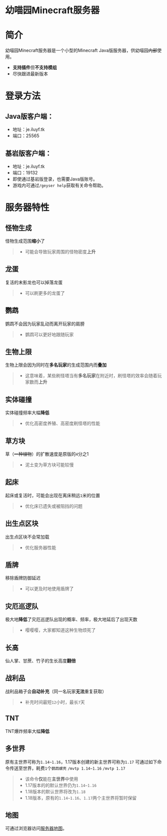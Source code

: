 幼喵园Minecraft服务器
=
# 简介
幼喵园Minecraft服务器是一个小型的Minecraft Java版服务器，供幼喵园~~内部~~使用。
* **支持插件**但**不支持模组**
* 尽快跟进最新版本
# 登录方法
## Java版客户端：
* 地址：je.iluyf.tk
* 端口：25565
## 基岩版客户端：
* 地址：je.iluyf.tk
* 端口：19132
* 即使通过基岩版登录，也需要Java版账号。
* 游戏内可通过`/geyser help`获取有关命令帮助。
# 服务器特性
## 怪物生成
怪物生成范围**缩小**了
> * 可能会导致玩家周围的怪物密度**上升**
## 龙蛋
复活的末影龙也可以掉落龙蛋
> * 可以刷更多的龙蛋了
## 鹦鹉
鹦鹉不会因为玩家乱动而离开玩家的肩膀
> * 鹦鹉可以更好地跟随玩家
## 生物上限
生物上限会因为同时在**多名玩家**的生成范围内而**叠加**
> * 这意味着，某些刷怪塔当有**多名玩家**在附近时，刷怪塔的效率会随着玩家数而**上升**
## 实体碰撞
实体碰撞频率大幅**降低**
> * 优化高密度养殖、高密度刷怪塔的性能
## 草方块
草（~~一种植物~~）的扩散速度是原版的`4`分之1
> * 泥土变为草方块可能较慢
## 起床
起床或复活时，可能会出现在离床稍远`1`米的位置
> * 优化床已遗失或被阻挡的问题
## 出生点区块
出生点区块不会常加载
> * 优化服务器性能
## 盾牌
移除盾牌防御延迟
> * 可以更及时地使用盾牌了
## 灾厄巡逻队
极大地**降低**了灾厄巡逻队出现的概率、频率，极大地延后了出现天数
> * 嘤嘤嘤，大家都知道这种生物烦死了
## 长高
仙人掌、甘蔗、竹子的生长高度**翻倍**
## 战利品
战利品箱子会**自动补充**（同一名玩家**无法**重复获取）
> * 补充时间最短`12`小时，最长`7`天
## TNT
TNT爆炸频率大幅**降低**
## 多世界
原有主世界可称为`1.14~1.16`，1.17版本创建的新主世界可称为`1.17`
可通过如下命令传送至世界，耗费`1`个`鹦鹉螺壳`
`/mvtp 1.14~1.16`
`/mvtp 1.17`
> * 该命令**仅**能在**主世界**中使用
> * 1.17版本的的默认世界仍为`1.14~1.16`
> * 1.18版本的默认世界将改为`1.18`
> * 1.18版本，原有的`1.14~1.16`、`1.17`两个主世界将暂时保留
## 地图
可通过浏览器访问[服务器地图](http://je.iluyf.tk:25564/)。

